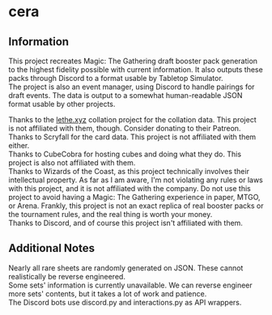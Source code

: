 # cera

## Information
This project recreates Magic: The Gathering draft booster pack generation to the highest fidelity possible with current information. It also outputs these packs through Discord to a format usable by Tabletop Simulator.</br>
The project is also an event manager, using Discord to handle pairings for draft events. The data is output to a somewhat human-readable JSON format usable by other projects.</br>

Thanks to the [lethe.xyz](https://www.lethe.xyz/mtg/collation/index.html) collation project for the collation data. This project is not affiliated with them, though. Consider donating to their Patreon.</br>
Thanks to Scryfall for the card data. This project is not affiliated with them either.</br>
Thanks to CubeCobra for hosting cubes and doing what they do. This project is also not affiliated with them.</br>
Thanks to Wizards of the Coast, as this project technically involves their intellectual property. As far as I am aware, I'm not violating any rules or laws with this project, and it is not affiliated with the company. Do not use this project to avoid having a Magic: The Gathering experience in paper, MTGO, or Arena. Frankly, this project is not an exact replica of real booster packs or the tournament rules, and the real thing is worth your money.</br>
Thanks to Discord, and of course this project isn't affiliated with them.

## Additional Notes
Nearly all rare sheets are randomly generated on JSON. These cannot realistically be reverse engineered.</br>
Some sets' information is currently unavailable. We can reverse engineer more sets' contents, but it takes a lot of work and patience.</br>
The Discord bots use discord.py and interactions.py as API wrappers.
